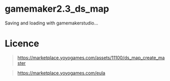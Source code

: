 # gamemaker2.3_ds_map

Saving and loading with gamemakerstudio...

# Licence

>https://marketplace.yoyogames.com/assets/11100/ds_map_create_master

>https://marketplace.yoyogames.com/eula


